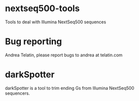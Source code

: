 # nextseq500-tools
Tools to deal with Illumina NextSeq500 sequences

# Bug reporting
Andrea Telatin, please report bugs to andrea at telatin.com

# darkSpotter
darkSpotter is a tool to trim ending Gs from Illumina NextSeq500 sequencers.
